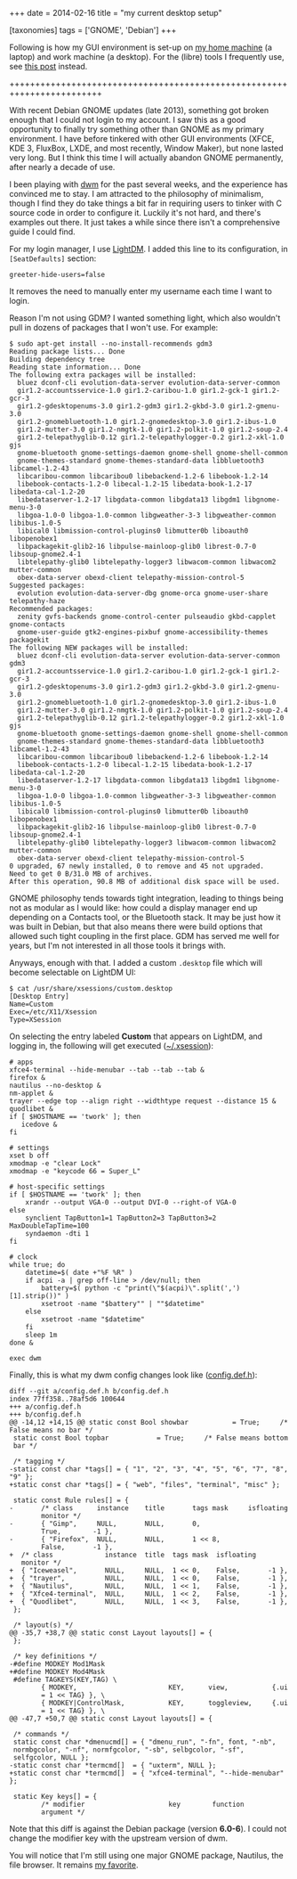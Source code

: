+++
date = 2014-02-16
title = "my current desktop setup"

[taxonomies]
tags = ['GNOME', 'Debian']
+++

Following is how my GUI environment is set-up on [my home machine] (a
laptop) and work machine (a desktop). For the (libre) tools I frequently
use, see [this post] instead.

++++++++++++++++++++++++++++++++++++++++++++++++++++++++++++++++++++++++

With recent Debian GNOME updates (late 2013), something got broken
enough that I could not login to my account. I saw this as a good
opportunity to finally try something other than GNOME as my primary
environment. I have before tinkered with other GUI environments (XFCE,
KDE 3, FluxBox, LXDE, and most recently, Window Maker), but none lasted
very long. But I think this time I will actually abandon GNOME
permanently, after nearly a decade of use.

I been playing with [dwm] for the past several weeks, and the experience
has convinced me to stay. I am attracted to the philosophy of
minimalism, though I find they do take things a bit far in requiring
users to tinker with C source code in order to configure it. Luckily
it\'s not hard, and there\'s examples out there. It just takes a while
since there isn\'t a comprehensive guide I could find.

For my login manager, I use [LightDM]. I added this line to its
configuration, in `[SeatDefaults]` section:

    greeter-hide-users=false

It removes the need to manually enter my username each time I want to
login.

Reason I\'m not using GDM? I wanted something light, which also
wouldn\'t pull in dozens of packages that I won\'t use. For example:

    $ sudo apt-get install --no-install-recommends gdm3
    Reading package lists... Done
    Building dependency tree
    Reading state information... Done
    The following extra packages will be installed:
      bluez dconf-cli evolution-data-server evolution-data-server-common
      gir1.2-accountsservice-1.0 gir1.2-caribou-1.0 gir1.2-gck-1 gir1.2-gcr-3
      gir1.2-gdesktopenums-3.0 gir1.2-gdm3 gir1.2-gkbd-3.0 gir1.2-gmenu-3.0
      gir1.2-gnomebluetooth-1.0 gir1.2-gnomedesktop-3.0 gir1.2-ibus-1.0
      gir1.2-mutter-3.0 gir1.2-nmgtk-1.0 gir1.2-polkit-1.0 gir1.2-soup-2.4
      gir1.2-telepathyglib-0.12 gir1.2-telepathylogger-0.2 gir1.2-xkl-1.0 gjs
      gnome-bluetooth gnome-settings-daemon gnome-shell gnome-shell-common
      gnome-themes-standard gnome-themes-standard-data libbluetooth3 libcamel-1.2-43
      libcaribou-common libcaribou0 libebackend-1.2-6 libebook-1.2-14
      libebook-contacts-1.2-0 libecal-1.2-15 libedata-book-1.2-17 libedata-cal-1.2-20
      libedataserver-1.2-17 libgdata-common libgdata13 libgdm1 libgnome-menu-3-0
      libgoa-1.0-0 libgoa-1.0-common libgweather-3-3 libgweather-common libibus-1.0-5
      libical0 libmission-control-plugins0 libmutter0b liboauth0 libopenobex1
      libpackagekit-glib2-16 libpulse-mainloop-glib0 librest-0.7-0 libsoup-gnome2.4-1
      libtelepathy-glib0 libtelepathy-logger3 libwacom-common libwacom2 mutter-common
      obex-data-server obexd-client telepathy-mission-control-5
    Suggested packages:
      evolution evolution-data-server-dbg gnome-orca gnome-user-share telepathy-haze
    Recommended packages:
      zenity gvfs-backends gnome-control-center pulseaudio gkbd-capplet gnome-contacts
      gnome-user-guide gtk2-engines-pixbuf gnome-accessibility-themes packagekit
    The following NEW packages will be installed:
      bluez dconf-cli evolution-data-server evolution-data-server-common gdm3
      gir1.2-accountsservice-1.0 gir1.2-caribou-1.0 gir1.2-gck-1 gir1.2-gcr-3
      gir1.2-gdesktopenums-3.0 gir1.2-gdm3 gir1.2-gkbd-3.0 gir1.2-gmenu-3.0
      gir1.2-gnomebluetooth-1.0 gir1.2-gnomedesktop-3.0 gir1.2-ibus-1.0
      gir1.2-mutter-3.0 gir1.2-nmgtk-1.0 gir1.2-polkit-1.0 gir1.2-soup-2.4
      gir1.2-telepathyglib-0.12 gir1.2-telepathylogger-0.2 gir1.2-xkl-1.0 gjs
      gnome-bluetooth gnome-settings-daemon gnome-shell gnome-shell-common
      gnome-themes-standard gnome-themes-standard-data libbluetooth3 libcamel-1.2-43
      libcaribou-common libcaribou0 libebackend-1.2-6 libebook-1.2-14
      libebook-contacts-1.2-0 libecal-1.2-15 libedata-book-1.2-17 libedata-cal-1.2-20
      libedataserver-1.2-17 libgdata-common libgdata13 libgdm1 libgnome-menu-3-0
      libgoa-1.0-0 libgoa-1.0-common libgweather-3-3 libgweather-common libibus-1.0-5
      libical0 libmission-control-plugins0 libmutter0b liboauth0 libopenobex1
      libpackagekit-glib2-16 libpulse-mainloop-glib0 librest-0.7-0 libsoup-gnome2.4-1
      libtelepathy-glib0 libtelepathy-logger3 libwacom-common libwacom2 mutter-common
      obex-data-server obexd-client telepathy-mission-control-5
    0 upgraded, 67 newly installed, 0 to remove and 45 not upgraded.
    Need to get 0 B/31.0 MB of archives.
    After this operation, 90.8 MB of additional disk space will be used.

GNOME philosophy tends towards tight integration, leading to things
being not as modular as I would like: how could a display manager end up
depending on a Contacts tool, or the Bluetooth stack. It may be just how
it was built in Debian, but that also means there were build options
that allowed such tight coupling in the first place. GDM has served me
well for years, but I\'m not interested in all those tools it brings
with.

Anyways, enough with that. I added a custom `.desktop` file which will
become selectable on LightDM UI:

    $ cat /usr/share/xsessions/custom.desktop
    [Desktop Entry]
    Name=Custom
    Exec=/etc/X11/Xsession
    Type=XSession

On selecting the entry labeled **Custom** that appears on LightDM, and
logging in, the following will get executed ([\~/.xsession]):

``` {.sourceCode .sh}
# apps
xfce4-terminal --hide-menubar --tab --tab --tab &
firefox &
nautilus --no-desktop &
nm-applet &
trayer --edge top --align right --widthtype request --distance 15 &
quodlibet &
if [ $HOSTNAME == 'twork' ]; then
   icedove &
fi

# settings
xset b off
xmodmap -e "clear Lock"
xmodmap -e "keycode 66 = Super_L"

# host-specific settings
if [ $HOSTNAME == 'twork' ]; then
    xrandr --output VGA-0 --output DVI-0 --right-of VGA-0
else
    synclient TapButton1=1 TapButton2=3 TapButton3=2 MaxDoubleTapTime=100
    syndaemon -dti 1
fi

# clock
while true; do
    datetime=$( date +"%F %R" )
    if acpi -a | grep off-line > /dev/null; then
        battery=$( python -c "print(\"$(acpi)\".split(',')[1].strip())" )
        xsetroot -name "$battery"" | ""$datetime"
    else
        xsetroot -name "$datetime"
    fi
    sleep 1m
done &

exec dwm
```

Finally, this is what my dwm config changes look like ([config.def.h]):

    diff --git a/config.def.h b/config.def.h
    index 77ff358..78af5d6 100644
    +++ a/config.def.h
    +++ b/config.def.h
    @@ -14,12 +14,15 @@ static const Bool showbar           = True;     /*
    False means no bar */
     static const Bool topbar            = True;     /* False means bottom
     bar */

     /* tagging */
    -static const char *tags[] = { "1", "2", "3", "4", "5", "6", "7", "8",
    "9" };
    +static const char *tags[] = { "web", "files", "terminal", "misc" };

     static const Rule rules[] = {
    -       /* class      instance    title       tags mask     isfloating
            monitor */
    -       { "Gimp",     NULL,       NULL,       0,
            True,        -1 },
    -       { "Firefox",  NULL,       NULL,       1 << 8,
            False,       -1 },
    +  /* class             instance  title  tags mask  isfloating
       monitor */
    +  { "Iceweasel",       NULL,     NULL,  1 << 0,    False,       -1 },
    +  { "trayer",          NULL,     NULL,  1 << 0,    False,       -1 },
    +  { "Nautilus",        NULL,     NULL,  1 << 1,    False,       -1 },
    +  { "Xfce4-terminal",  NULL,     NULL,  1 << 2,    False,       -1 },
    +  { "Quodlibet",       NULL,     NULL,  1 << 3,    False,       -1 },
     };

     /* layout(s) */
    @@ -35,7 +38,7 @@ static const Layout layouts[] = {
     };

     /* key definitions */
    -#define MODKEY Mod1Mask
    +#define MODKEY Mod4Mask
     #define TAGKEYS(KEY,TAG) \
            { MODKEY,                       KEY,      view,           {.ui
            = 1 << TAG} }, \
            { MODKEY|ControlMask,           KEY,      toggleview,     {.ui
            = 1 << TAG} }, \
    @@ -47,7 +50,7 @@ static const Layout layouts[] = {

     /* commands */
     static const char *dmenucmd[] = { "dmenu_run", "-fn", font, "-nb",
     normbgcolor, "-nf", normfgcolor, "-sb", selbgcolor, "-sf",
     selfgcolor, NULL };
    -static const char *termcmd[]  = { "uxterm", NULL };
    +static const char *termcmd[]  = { "xfce4-terminal", "--hide-menubar"
    };

     static Key keys[] = {
            /* modifier                     key        function
            argument */

Note that this diff is against the Debian package (version **6.0-6**). I
could not change the modifier key with the upstream version of dwm.

You will notice that I\'m still using one major GNOME package, Nautilus,
the file browser. It remains [my favorite].

  [my home machine]: http://tshepang.net/sony-vaio-pro-13-svp13212sgbi
  [this post]: http://tshepang.net/floss-i-use-a-lot
  [dwm]: http://dwm.suckless.org
  [LightDM]: http://www.freedesktop.org/wiki/Software/LightDM
  [\~/.xsession]: https://bitbucket.org/tshepang/custom/src/tip/xsession
  [config.def.h]: https://bitbucket.org/tshepang/custom/src/tip/config.def.h
  [my favorite]: http://tshepang.net/favorite-floss
